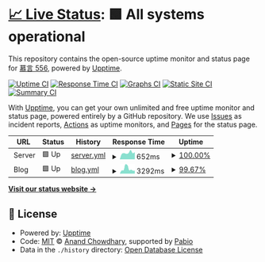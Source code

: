 # [📈 Live Status](https://muyan556.github.io/upptime): <!--live status--> **🟩 All systems operational**

This repository contains the open-source uptime monitor and status page for [慕言 556](https://muyan556.github.io/upptime), powered by [Upptime](https://github.com/upptime/upptime).

[![Uptime CI](https://github.com/muyan556/upptime/workflows/Uptime%20CI/badge.svg)](https://github.com/muyan556/upptime/actions?query=workflow%3A%22Uptime+CI%22)
[![Response Time CI](https://github.com/muyan556/upptime/workflows/Response%20Time%20CI/badge.svg)](https://github.com/muyan556/upptime/actions?query=workflow%3A%22Response+Time+CI%22)
[![Graphs CI](https://github.com/muyan556/upptime/workflows/Graphs%20CI/badge.svg)](https://github.com/muyan556/upptime/actions?query=workflow%3A%22Graphs+CI%22)
[![Static Site CI](https://github.com/muyan556/upptime/workflows/Static%20Site%20CI/badge.svg)](https://github.com/muyan556/upptime/actions?query=workflow%3A%22Static+Site+CI%22)
[![Summary CI](https://github.com/muyan556/upptime/workflows/Summary%20CI/badge.svg)](https://github.com/muyan556/upptime/actions?query=workflow%3A%22Summary+CI%22)

With [Upptime](https://upptime.js.org), you can get your own unlimited and free uptime monitor and status page, powered entirely by a GitHub repository. We use [Issues](https://github.com/muyan556/upptime/issues) as incident reports, [Actions](https://github.com/muyan556/upptime/actions) as uptime monitors, and [Pages](https://muyan556.github.io/upptime) for the status page.

<!--start: status pages-->
<!-- This summary is generated by Upptime (https://github.com/upptime/upptime) -->
<!-- Do not edit this manually, your changes will be overwritten -->
<!-- prettier-ignore -->
| URL | Status | History | Response Time | Uptime |
| --- | ------ | ------- | ------------- | ------ |
| <img alt="" src="https://icons.duckduckgo.com/ip3/null.ico" height="13"> Server | 🟩 Up | [server.yml](https://github.com/muyan556/upptime/commits/HEAD/history/server.yml) | <details><summary><img alt="Response time graph" src="./graphs/server/response-time-week.png" height="20"> 652ms</summary><br><a href="https://muyan556.github.io/upptime/history/server"><img alt="Response time 697" src="https://img.shields.io/endpoint?url=https%3A%2F%2Fraw.githubusercontent.com%2Fmuyan556%2Fupptime%2FHEAD%2Fapi%2Fserver%2Fresponse-time.json"></a><br><a href="https://muyan556.github.io/upptime/history/server"><img alt="24-hour response time 589" src="https://img.shields.io/endpoint?url=https%3A%2F%2Fraw.githubusercontent.com%2Fmuyan556%2Fupptime%2FHEAD%2Fapi%2Fserver%2Fresponse-time-day.json"></a><br><a href="https://muyan556.github.io/upptime/history/server"><img alt="7-day response time 652" src="https://img.shields.io/endpoint?url=https%3A%2F%2Fraw.githubusercontent.com%2Fmuyan556%2Fupptime%2FHEAD%2Fapi%2Fserver%2Fresponse-time-week.json"></a><br><a href="https://muyan556.github.io/upptime/history/server"><img alt="30-day response time 676" src="https://img.shields.io/endpoint?url=https%3A%2F%2Fraw.githubusercontent.com%2Fmuyan556%2Fupptime%2FHEAD%2Fapi%2Fserver%2Fresponse-time-month.json"></a><br><a href="https://muyan556.github.io/upptime/history/server"><img alt="1-year response time 697" src="https://img.shields.io/endpoint?url=https%3A%2F%2Fraw.githubusercontent.com%2Fmuyan556%2Fupptime%2FHEAD%2Fapi%2Fserver%2Fresponse-time-year.json"></a></details> | <details><summary><a href="https://muyan556.github.io/upptime/history/server">100.00%</a></summary><a href="https://muyan556.github.io/upptime/history/server"><img alt="All-time uptime 100.00%" src="https://img.shields.io/endpoint?url=https%3A%2F%2Fraw.githubusercontent.com%2Fmuyan556%2Fupptime%2FHEAD%2Fapi%2Fserver%2Fuptime.json"></a><br><a href="https://muyan556.github.io/upptime/history/server"><img alt="24-hour uptime 100.00%" src="https://img.shields.io/endpoint?url=https%3A%2F%2Fraw.githubusercontent.com%2Fmuyan556%2Fupptime%2FHEAD%2Fapi%2Fserver%2Fuptime-day.json"></a><br><a href="https://muyan556.github.io/upptime/history/server"><img alt="7-day uptime 100.00%" src="https://img.shields.io/endpoint?url=https%3A%2F%2Fraw.githubusercontent.com%2Fmuyan556%2Fupptime%2FHEAD%2Fapi%2Fserver%2Fuptime-week.json"></a><br><a href="https://muyan556.github.io/upptime/history/server"><img alt="30-day uptime 100.00%" src="https://img.shields.io/endpoint?url=https%3A%2F%2Fraw.githubusercontent.com%2Fmuyan556%2Fupptime%2FHEAD%2Fapi%2Fserver%2Fuptime-month.json"></a><br><a href="https://muyan556.github.io/upptime/history/server"><img alt="1-year uptime 100.00%" src="https://img.shields.io/endpoint?url=https%3A%2F%2Fraw.githubusercontent.com%2Fmuyan556%2Fupptime%2FHEAD%2Fapi%2Fserver%2Fuptime-year.json"></a></details>
| <img alt="" src="https://icons.duckduckgo.com/ip3/null.ico" height="13"> Blog | 🟩 Up | [blog.yml](https://github.com/muyan556/upptime/commits/HEAD/history/blog.yml) | <details><summary><img alt="Response time graph" src="./graphs/blog/response-time-week.png" height="20"> 3292ms</summary><br><a href="https://muyan556.github.io/upptime/history/blog"><img alt="Response time 3347" src="https://img.shields.io/endpoint?url=https%3A%2F%2Fraw.githubusercontent.com%2Fmuyan556%2Fupptime%2FHEAD%2Fapi%2Fblog%2Fresponse-time.json"></a><br><a href="https://muyan556.github.io/upptime/history/blog"><img alt="24-hour response time 2533" src="https://img.shields.io/endpoint?url=https%3A%2F%2Fraw.githubusercontent.com%2Fmuyan556%2Fupptime%2FHEAD%2Fapi%2Fblog%2Fresponse-time-day.json"></a><br><a href="https://muyan556.github.io/upptime/history/blog"><img alt="7-day response time 3292" src="https://img.shields.io/endpoint?url=https%3A%2F%2Fraw.githubusercontent.com%2Fmuyan556%2Fupptime%2FHEAD%2Fapi%2Fblog%2Fresponse-time-week.json"></a><br><a href="https://muyan556.github.io/upptime/history/blog"><img alt="30-day response time 3365" src="https://img.shields.io/endpoint?url=https%3A%2F%2Fraw.githubusercontent.com%2Fmuyan556%2Fupptime%2FHEAD%2Fapi%2Fblog%2Fresponse-time-month.json"></a><br><a href="https://muyan556.github.io/upptime/history/blog"><img alt="1-year response time 3347" src="https://img.shields.io/endpoint?url=https%3A%2F%2Fraw.githubusercontent.com%2Fmuyan556%2Fupptime%2FHEAD%2Fapi%2Fblog%2Fresponse-time-year.json"></a></details> | <details><summary><a href="https://muyan556.github.io/upptime/history/blog">99.67%</a></summary><a href="https://muyan556.github.io/upptime/history/blog"><img alt="All-time uptime 99.77%" src="https://img.shields.io/endpoint?url=https%3A%2F%2Fraw.githubusercontent.com%2Fmuyan556%2Fupptime%2FHEAD%2Fapi%2Fblog%2Fuptime.json"></a><br><a href="https://muyan556.github.io/upptime/history/blog"><img alt="24-hour uptime 100.00%" src="https://img.shields.io/endpoint?url=https%3A%2F%2Fraw.githubusercontent.com%2Fmuyan556%2Fupptime%2FHEAD%2Fapi%2Fblog%2Fuptime-day.json"></a><br><a href="https://muyan556.github.io/upptime/history/blog"><img alt="7-day uptime 99.67%" src="https://img.shields.io/endpoint?url=https%3A%2F%2Fraw.githubusercontent.com%2Fmuyan556%2Fupptime%2FHEAD%2Fapi%2Fblog%2Fuptime-week.json"></a><br><a href="https://muyan556.github.io/upptime/history/blog"><img alt="30-day uptime 99.76%" src="https://img.shields.io/endpoint?url=https%3A%2F%2Fraw.githubusercontent.com%2Fmuyan556%2Fupptime%2FHEAD%2Fapi%2Fblog%2Fuptime-month.json"></a><br><a href="https://muyan556.github.io/upptime/history/blog"><img alt="1-year uptime 99.77%" src="https://img.shields.io/endpoint?url=https%3A%2F%2Fraw.githubusercontent.com%2Fmuyan556%2Fupptime%2FHEAD%2Fapi%2Fblog%2Fuptime-year.json"></a></details>

<!--end: status pages-->

[**Visit our status website →**](https://muyan556.github.io/upptime)

## 📄 License

- Powered by: [Upptime](https://github.com/upptime/upptime)
- Code: [MIT](./LICENSE) © [Anand Chowdhary](https://anandchowdhary.com), supported by [Pabio](https://pabio.com)
- Data in the `./history` directory: [Open Database License](https://opendatacommons.org/licenses/odbl/1-0/)
